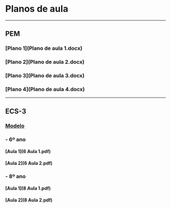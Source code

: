 # Planos de aula
------
## PEM
### [Plano 1](Plano de aula 1.docx)
### [Plano 2](Plano de aula 2.docx)
### [Plano 3](Plano de aula 3.docx)
### [Plano 4](Plano de aula 4.docx)
------
## ECS-3
### [Modelo](modelo.rtf)
### - 6º ano
#### [Aula 1](6 Aula 1.pdf)
#### [Aula 2](6 Aula 2.pdf)
### - 8º ano
#### [Aula 1](8 Aula 1.pdf)
#### [Aula 2](8 Aula 2.pdf)

